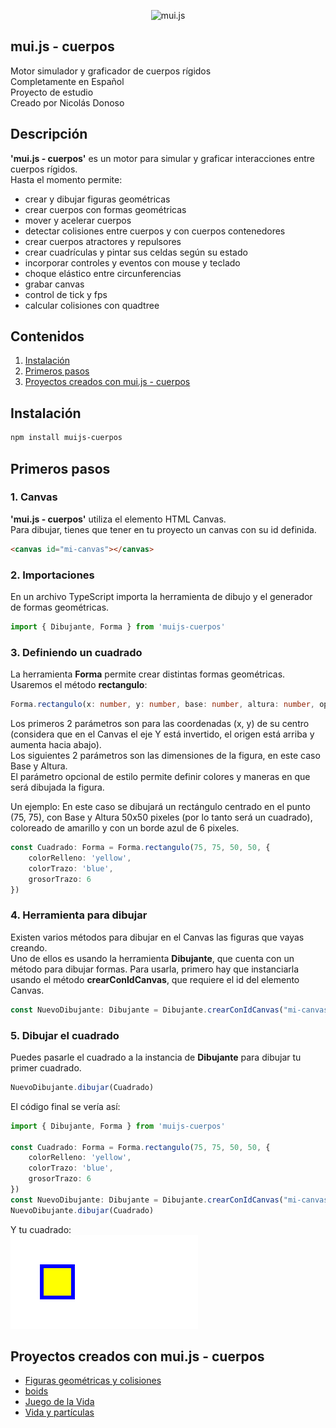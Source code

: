 <p align="center">
  <!-- <a href="http://nestjs.com/" target="blank"><img src="https://nestjs.com/img/logo-small.svg" width="200" alt="Nest Logo" /></a> -->
  <img src="Penates01.png"  width="450" alt="mui.js"/>
</p>


## mui.js - cuerpos
Motor simulador y graficador de cuerpos rígidos     
Completamente en Español      
Proyecto de estudio       
Creado por Nicolás Donoso       

## Descripción
__'mui.js - cuerpos'__ es un motor para simular y graficar interacciones entre cuerpos rígidos.   
Hasta el momento permite:   
- crear y dibujar figuras geométricas     
- crear cuerpos con formas geométricas      
- mover y acelerar cuerpos      
- detectar colisiones entre cuerpos y con cuerpos contenedores      
- crear cuerpos atractores y repulsores    
- crear cuadrículas y pintar sus celdas según su estado 
- incorporar controles y eventos con mouse y teclado
- choque elástico entre circunferencias
- grabar canvas
- control de tick y fps
- calcular colisiones con quadtree  

## Contenidos

1. [Instalación](#instalacion)
2. [Primeros pasos](#primeros-pasos)
3. [Proyectos creados con mui.js - cuerpos](#ejemplos)

<a name="instalacion"></a>
## Instalación

```bash
npm install muijs-cuerpos
```

<a name="primeros-pasos"></a>
## Primeros pasos

### 1. Canvas
__'mui.js - cuerpos'__ utiliza el elemento HTML Canvas.   
Para dibujar, tienes que tener en tu proyecto un canvas con su id definida.

```html
<canvas id="mi-canvas"></canvas>
```

### 2. Importaciones
En un archivo TypeScript importa la herramienta de dibujo y el generador de formas geométricas.

```typescript
import { Dibujante, Forma } from 'muijs-cuerpos'
```

### 3. Definiendo un cuadrado
La herramienta __Forma__ permite crear distintas formas geométricas. 
Usaremos el método __rectangulo__:
```typescript
Forma.rectangulo(x: number, y: number, base: number, altura: number, opciones?: OpcionesForma & OpcionesGraficasForma)
```   
Los primeros 2 parámetros son para las coordenadas (x, y) de su centro (considera que en el Canvas el eje Y está invertido, el origen está arriba y aumenta hacia abajo).   
Los siguientes 2 parámetros son las dimensiones de la figura, en este caso Base y Altura.   
El parámetro opcional de estilo permite definir colores y maneras en que será dibujada la figura.

Un ejemplo:
En este caso se dibujará un rectángulo centrado en el punto (75, 75), con Base y Altura 50x50 pixeles (por lo tanto será un cuadrado), coloreado de amarillo y con un borde azul de 6 pixeles.
```typescript
const Cuadrado: Forma = Forma.rectangulo(75, 75, 50, 50, {
    colorRelleno: 'yellow',
    colorTrazo: 'blue',
    grosorTrazo: 6
})
```

### 4. Herramienta para dibujar
Existen varios métodos para dibujar en el Canvas las figuras que vayas creando.   
Uno de ellos es usando la herramienta __Dibujante__, que cuenta con un método para dibujar formas.
Para usarla, primero hay que instanciarla usando el método __crearConIdCanvas__, que requiere el id del elemento Canvas.
```typescript
const NuevoDibujante: Dibujante = Dibujante.crearConIdCanvas("mi-canvas")
``` 

### 5. Dibujar el cuadrado
Puedes pasarle el cuadrado a la instancia de __Dibujante__ para dibujar tu primer cuadrado.   
```typescript
NuevoDibujante.dibujar(Cuadrado)
``` 
El código final se vería así:
```typescript
import { Dibujante, Forma } from 'muijs-cuerpos'

const Cuadrado: Forma = Forma.rectangulo(75, 75, 50, 50, {
    colorRelleno: 'yellow',
    colorTrazo: 'blue',
    grosorTrazo: 6
})
const NuevoDibujante: Dibujante = Dibujante.crearConIdCanvas("mi-canvas")
NuevoDibujante.dibujar(Cuadrado)
``` 
Y tu cuadrado:   
<img src="./documentacion/primer_cuadrado.png">      



<a name="ejemplos"></a>
## Proyectos creados con mui.js - cuerpos 
- <a href="https://muinicomuiser.github.io/muijs-cuerpos/" target="_blank">Figuras geométricas y colisiones</a>
- <a href="https://muinicomuiser.github.io/boids" target="_blank">boids</a>
- <a href="https://muinicomuiser.github.io/Juego-de-la-vida" target="_blank">Juego de la Vida</a>
- <a href="https://muinicomuiser.github.io/Vida-y-particulas/" target="_blank">Vida y partículas</a>
